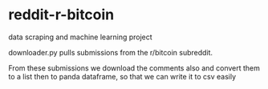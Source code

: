 # reddit-r-bitcoin
data scraping and machine learning project

downloader.py pulls submissions from the r/bitcoin subreddit.

From these submissions we download the comments also and convert them to a list then to panda dataframe, so that we can
write it to csv  easily
